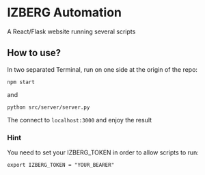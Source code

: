 # IZBERG Automation

A React/Flask website running several scripts

## How to use?

In two separated Terminal, run on one side at the origin of the repo:

```
npm start
```

and

```
python src/server/server.py
```

The connect to `localhost:3000` and enjoy the result

### Hint

You need to set your IZBERG_TOKEN in order to allow scripts to run:

```
export IZBERG_TOKEN = "YOUR_BEARER"
```
